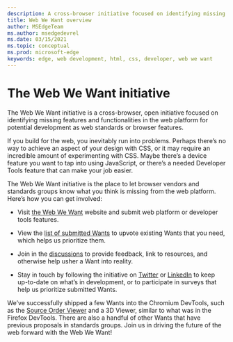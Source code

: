 ```yaml
---
description: A cross-browser initiative focused on identifying missing features and functionalities in the web platform for potential development as web standards or browser features.
title: Web We Want overview
author: MSEdgeTeam
ms.author: msedgedevrel
ms.date: 03/15/2021
ms.topic: conceptual
ms.prod: microsoft-edge
keywords: edge, web development, html, css, developer, web we want
---
```

# The Web We Want initiative

The Web We Want initiative is a cross-browser, open initiative focused on identifying missing features and functionalities in the web platform for potential development as web standards or browser features.

If you build for the web, you inevitably run into problems. Perhaps there’s no way to achieve an aspect of your design with CSS, or it may require an incredible amount of experimenting with CSS. Maybe there’s a device feature you want to tap into using JavaScript, or there’s a needed Developer Tools feature that can make your job easier.

The Web We Want initiative is the place to let browser vendors and standards groups know what you think is missing from the web platform. Here’s how you can get involved:

*   Visit [the Web We Want][WebWeWant] website and submit web platform or developer tools features.

*   View the [list of submitted Wants][ListOfSubmittedWants] to upvote existing Wants that you need, which helps us prioritize them.

*   Join in the [discussions][WebWeWantDiscussions] to provide feedback, link to resources, and otherwise help usher a Want into reality.

*   Stay in touch by following the initiative on [Twitter][TwitterWebWeWant] or [LinkedIn][LinkedInWebWeWant] to keep up-to-date on what’s in development, or to participate in surveys that help us prioritize submitted Wants.

We’ve successfully shipped a few Wants into the Chromium DevTools, such as the [Source Order Viewer][SourceOrderViewer] and a 3D Viewer, similar to what was in the Firefox DevTools. There are also a handful of other Wants that have previous proposals in standards groups. Join us in driving the future of the web forward with the Web We Want!

<!-- links -->  

[WebWeWant]: https://webwewant.fyi/ "HOME | Web We Want"

[ListOfSubmittedWants]: https://webwewant.fyi/wants/ "WANTS | Web We Want"

[WebWeWantDiscussions]: https://github.com/WebWeWant/webwewant.fyi/discussions/ "Let's discuss the web we want | GitHub"

[TwitterWebWeWant]: https://twitter.com/webwewantfyi/ "The Web We Want | Twitter"

[LinkedInWebWeWant]: https://www.linkedin.com/company/the-web-we-want/ "The Web We Want | LinkedIn"

[SourceOrderViewer]: https://webwewant.fyi/wants/64/ "I want a source order viewer for rearranged content - WANTS | Web We Want"
